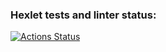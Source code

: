 ### Hexlet tests and linter status:
[![Actions Status](https://github.com/hawkprimarch/layout-designer-project-56/workflows/hexlet-check/badge.svg)](https://github.com/hawkprimarch/layout-designer-project-56/actions)